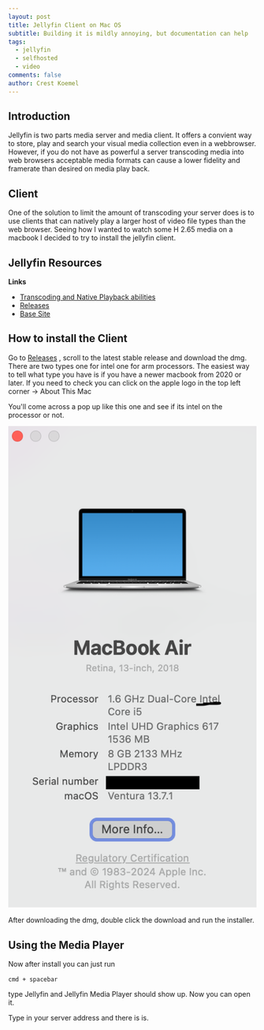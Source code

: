 ```yaml
---
layout: post
title: Jellyfin Client on Mac OS
subtitle: Building it is mildly annoying, but documentation can help
tags:
  - jellyfin
  - selfhosted
  - video
comments: false
author: Crest Koemel
---
```

## Introduction
Jellyfin is two parts media server and media client. It offers a convient way to store, play and search your visual media collection even in a webbrowser. However, if you do not have as powerful a server transcoding media into web browsers acceptable media formats can cause a lower fidelity and framerate than desired on media play back. 

## Client

One of the solution to limit the amount of transcoding your server does is to use clients that can natively play a larger host of video file types than the web browser. Seeing how I wanted to watch some H 2.65 media on a macbook I decided to try to install the jellyfin client.

## Jellyfin Resources

**Links**
- [Transcoding and Native Playback abilities](https://jellyfin.org/docs/general/clients/codec-support/)
- [Releases](https://github.com/jellyfin/jellyfin-media-player/releases)
- [Base Site](https://jellyfin.org/)

## How to install the Client

Go to [Releases](https://github.com/jellyfin/jellyfin-media-player/releases) , scroll to the latest stable release and download the dmg. There are two types one for intel one for arm processors. The easiest way to tell what type you have is if you have a newer macbook from 2020 or later. If you need to check you can click on the apple logo in the top left corner -> About This Mac

You'll come across a pop up like this one and see if its intel on the processor or not.

![](/assets/img/Screenshot%202025-04-04%20at%2012.31.15%20PM.png)


After downloading the dmg, double click the download and run the installer.

## Using the Media Player
Now after install you can just run 
```
cmd + spacebar
```

type  Jellyfin and Jellyfin Media Player should show up. Now you can open it.

Type in your server address and there is is.
